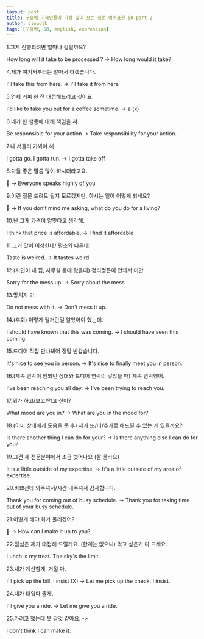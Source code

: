```yaml
---
layout: post
title: 구슬쌤-미국인들이 가장 많이 쓰는 실전 영어표현 50 part 2
author: cloudjk
tags: [구슬쌤, 50, english, expression]
---
```


1.그게 진행되려면 얼마나 걸릴까요?

How long will it take to be processed ? -> How long would it take?

4.제가 여기서부터는 맡아서 하겠습니다.

I'll take this from here. -> I'll take it from here

5.언제 커피 한 잔 대접해드리고 싶어요.

I'd like to take you out for a coffee sometime. -> a (x)

6.네가 한 행동에 대해 책임을 져.

Be responsible for your action -> Take responsibility for your action.

7.나 서둘러 가봐야 해

I gotta go. I gotta run. -> I gotta take off

8.다들 좋은 말씀 많이 하시더라고요.

🤬 -> Everyone speaks highly of you

9.이런 질문 드려도 될지 모르겠지만, 하시는 일이 어떻게 되세요?

🤬 -> If you don't mind me asking, what do you do for a living?

10.난 그게 가격이 알맞다고 생각해.

I think that price is affordable. -> I find it affordable

11.그거 맛이 이상한데/ 평소와 다른데.

Taste is weired. -> It tastes weird.

12.(지인이 내 집, 사무실 등에 왔을때) 정리정돈이 안돼서 미안.

Sorry for the mess up. -> Sorry about the mess

13.망치지 마.

Do not mess with it. -> Don't mess it up.

14.(후회) 이렇게 될거란걸 알았어야 했는데.

I should have known that this was coming. -> I should have seen this coming.

15.드디어 직접 만나뵈어 정말 반갑습니다.

It's nice to see you in person. -> It's nice to finally meet you in person.

16.(계속 연락이 안되던 상대와 드디어 연락이 닿았을 때) 계속 연락했어.

I've been reaching you all day. -> I've been trying to reach you.

17.뭐가 하고/보고/먹고 싶어?

What mood are you in? -> What are you in the mood for?

18.(이미 상대에게 도움을 준 후) 제가 또/더/추가로 해드릴 수 있는 게 있을까요?

Is there another thing I can do for your? -> Is there anything else I can do for you?

19.그건 제 전문분야에서 조금 벗어나요 (잘 몰라요)

It is a little outside of my expertise. -> It's a little outside of my area of expertise.

20.바쁘신데 와주셔서/시간 내주셔서 감사합니다.

Thank you for coming out of busy schedule. -> Thank you for taking time out of your busy schedule.

21.어떻게 해야 화가 풀리겠어?

🙁 -> How can I make it up to you?

22.점심은 제가 대접해 드릴게요. (한계는 없으니) 먹고 싶은거 다 드세요.

Lunch is my treat. The sky's the limit.

23.내가 계산할게. 거절 마.

I'll pick up the bill. I insist (X) -> Let me pick up the check. I insist.

24.내가 태워다 줄게.

I'll give you a ride. -> Let me give you a ride.

25.가려고 했는데 못 갈것 같아요. ->

I don't think I can make it.
